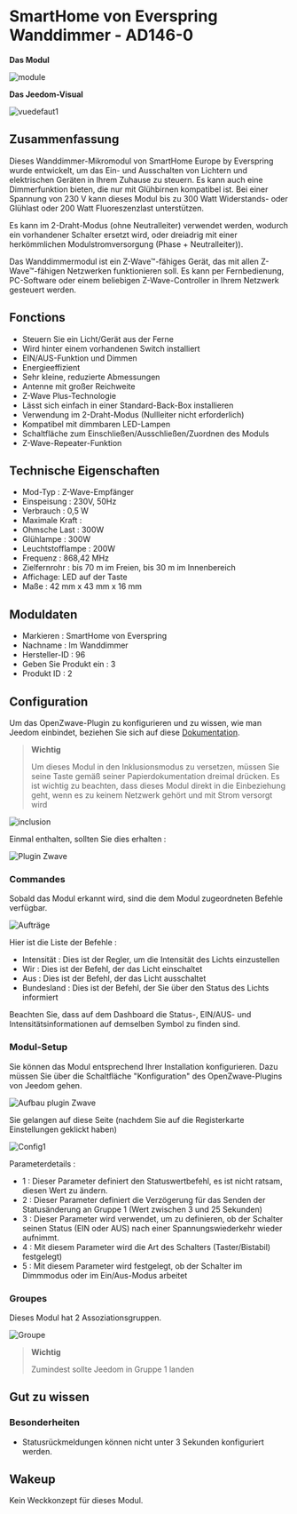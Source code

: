 # SmartHome von Everspring Wanddimmer - AD146-0

**Das Modul**

![module](images/smarthomebyeverspring.AD146-0/module.jpg)

**Das Jeedom-Visual**

![vuedefaut1](images/smarthomebyeverspring.AD146-0/vuedefaut1.jpg)

## Zusammenfassung

Dieses Wanddimmer-Mikromodul von SmartHome Europe by Everspring wurde entwickelt, um das Ein- und Ausschalten von Lichtern und elektrischen Geräten in Ihrem Zuhause zu steuern. Es kann auch eine Dimmerfunktion bieten, die nur mit Glühbirnen kompatibel ist. Bei einer Spannung von 230 V kann dieses Modul bis zu 300 Watt Widerstands- oder Glühlast oder 200 Watt Fluoreszenzlast unterstützen.

Es kann im 2-Draht-Modus (ohne Neutralleiter) verwendet werden, wodurch ein vorhandener Schalter ersetzt wird, oder dreiadrig mit einer herkömmlichen Modulstromversorgung (Phase + Neutralleiter)).

Das Wanddimmermodul ist ein Z-Wave™-fähiges Gerät, das mit allen Z-Wave™-fähigen Netzwerken funktionieren soll. Es kann per Fernbedienung, PC-Software oder einem beliebigen Z-Wave-Controller in Ihrem Netzwerk gesteuert werden.

## Fonctions

-   Steuern Sie ein Licht/Gerät aus der Ferne
-   Wird hinter einem vorhandenen Switch installiert
-   EIN/AUS-Funktion und Dimmen
-   Energieeffizient
-   Sehr kleine, reduzierte Abmessungen
-   Antenne mit großer Reichweite
-   Z-Wave Plus-Technologie
-   Lässt sich einfach in einer Standard-Back-Box installieren
-   Verwendung im 2-Draht-Modus (Nullleiter nicht erforderlich)
-   Kompatibel mit dimmbaren LED-Lampen
-   Schaltfläche zum Einschließen/Ausschließen/Zuordnen des Moduls
-   Z-Wave-Repeater-Funktion

## Technische Eigenschaften

-   Mod-Typ : Z-Wave-Empfänger
-   Einspeisung : 230V, 50Hz
-   Verbrauch : 0,5 W
-   Maximale Kraft :
-   Ohmsche Last : 300W
-   Glühlampe : 300W
-   Leuchtstofflampe : 200W
-   Frequenz : 868,42 MHz
-   Zielfernrohr : bis 70 m im Freien, bis 30 m im Innenbereich
-   Affichage: LED auf der Taste
-   Maße : 42 mm x 43 mm x 16 mm

## Moduldaten

-   Markieren : SmartHome von Everspring
-   Nachname : Im Wanddimmer
-   Hersteller-ID : 96
-   Geben Sie Produkt ein : 3
-   Produkt ID : 2

## Configuration

Um das OpenZwave-Plugin zu konfigurieren und zu wissen, wie man Jeedom einbindet, beziehen Sie sich auf diese [Dokumentation](https://doc.jeedom.com/de_DE/plugins/automation%20protocol/openzwave/).

> **Wichtig**
>
> Um dieses Modul in den Inklusionsmodus zu versetzen, müssen Sie seine Taste gemäß seiner Papierdokumentation dreimal drücken. Es ist wichtig zu beachten, dass dieses Modul direkt in die Einbeziehung geht, wenn es zu keinem Netzwerk gehört und mit Strom versorgt wird

![inclusion](images/smarthomebyeverspring.AD146-0/inclusion.jpg)

Einmal enthalten, sollten Sie dies erhalten :

![Plugin Zwave](images/smarthomebyeverspring.AD146-0/information.jpg)

### Commandes

Sobald das Modul erkannt wird, sind die dem Modul zugeordneten Befehle verfügbar.

![Aufträge](images/smarthomebyeverspring.AD146-0/commandes.jpg)

Hier ist die Liste der Befehle :

-   Intensität : Dies ist der Regler, um die Intensität des Lichts einzustellen
-   Wir : Dies ist der Befehl, der das Licht einschaltet
-   Aus : Dies ist der Befehl, der das Licht ausschaltet
-   Bundesland : Dies ist der Befehl, der Sie über den Status des Lichts informiert

Beachten Sie, dass auf dem Dashboard die Status-, EIN/AUS- und Intensitätsinformationen auf demselben Symbol zu finden sind.

### Modul-Setup

Sie können das Modul entsprechend Ihrer Installation konfigurieren. Dazu müssen Sie über die Schaltfläche "Konfiguration" des OpenZwave-Plugins von Jeedom gehen.

![Aufbau plugin Zwave](images/plugin/bouton_configuration.jpg)

Sie gelangen auf diese Seite (nachdem Sie auf die Registerkarte Einstellungen geklickt haben)

![Config1](images/smarthomebyeverspring.AD146-0/config1.jpg)

Parameterdetails :

-   1 : Dieser Parameter definiert den Statuswertbefehl, es ist nicht ratsam, diesen Wert zu ändern.
-   2 : Dieser Parameter definiert die Verzögerung für das Senden der Statusänderung an Gruppe 1 (Wert zwischen 3 und 25 Sekunden)
-   3 : Dieser Parameter wird verwendet, um zu definieren, ob der Schalter seinen Status (EIN oder AUS) nach einer Spannungswiederkehr wieder aufnimmt.
-   4 : Mit diesem Parameter wird die Art des Schalters (Taster/Bistabil) festgelegt)
-   5 : Mit diesem Parameter wird festgelegt, ob der Schalter im Dimmmodus oder im Ein/Aus-Modus arbeitet

### Groupes

Dieses Modul hat 2 Assoziationsgruppen.

![Groupe](images/smarthomebyeverspring.AD146-0/groupe.jpg)

> **Wichtig**
>
> Zumindest sollte Jeedom in Gruppe 1 landen

## Gut zu wissen

### Besonderheiten

-   Statusrückmeldungen können nicht unter 3 Sekunden konfiguriert werden.

## Wakeup

Kein Weckkonzept für dieses Modul.

